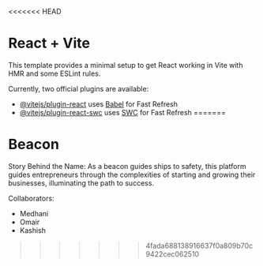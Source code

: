 <<<<<<< HEAD
# React + Vite

This template provides a minimal setup to get React working in Vite with HMR and some ESLint rules.

Currently, two official plugins are available:

- [@vitejs/plugin-react](https://github.com/vitejs/vite-plugin-react/blob/main/packages/plugin-react/README.md) uses [Babel](https://babeljs.io/) for Fast Refresh
- [@vitejs/plugin-react-swc](https://github.com/vitejs/vite-plugin-react-swc) uses [SWC](https://swc.rs/) for Fast Refresh
=======
# Beacon

Story Behind the Name: As a beacon guides ships to safety, this platform guides entrepreneurs through the complexities of starting and growing their businesses, illuminating the path to success.

Collaborators:
- Medhani
- Omair
- Kashish
>>>>>>> 4fada688138916637f0a809b70c9422cec062510
